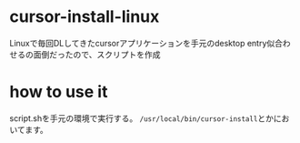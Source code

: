 # cursor-install-linux


Linuxで毎回DLしてきたcursorアプリケーションを手元のdesktop entry似合わせるの面倒だったので、スクリプトを作成

# how to use it
script.shを手元の環境で実行する。
 `/usr/local/bin/cursor-install`とかにおいてます。
 
